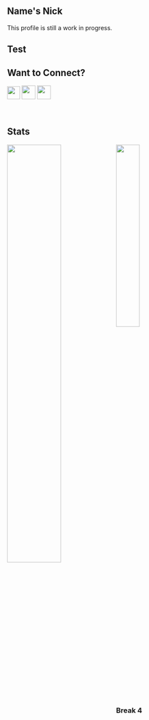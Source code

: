 ## Name's Nick 

This profile is still a work in progress. 

## Test

## Want to Connect? 
<p align="left"> 
 <a href="https://www.github.com/ntgong90" target="_blank" rel="noreferrer">
  <img src="https://raw.githubusercontent.com/danielcranney/readme-generator/main/public/icons/socials/github-dark.svg" width="30" height="30" /></a> 
 <a href="https://www.linkedin.com/in/nicholas-gong/" target="_blank" rel="noreferrer">
  <img src="https://raw.githubusercontent.com/danielcranney/readme-generator/main/public/icons/socials/linkedin.svg" width="32" height="32" /></a> 
 <a href="https://twitter.com/stopthegong" target="_blank" rel="noreferrer">
  <img src="https://raw.githubusercontent.com/danielcranney/readme-generator/main/public/icons/socials/twitter.svg" width="32" height="32" /></a>
 </p>

<br/>

## Stats
<p float="left"> <img align="left" src="https://github-readme-stats.vercel.app/api?username=ntgong90&theme=github_dark&hide_border=true&count_private=true&show_icons=true" width="50%"/><img align="top" src="https://github-readme-stats.vercel.app/api/top-langs/?username=ntgong90&theme=github_dark&hide_border=true&layout=compact" width="33%"/></p>
 
### Break 4
<p align="left"><img src="https://github-readme-streak-stats.herokuapp.com?user=ntgong90&theme=github_dark&hide_border=true" alt="" /></p>

<p align="left"> <img src="https://streak-stats.demolab.com/?user=ntgong90&theme=github-dark-blue" alt="" /> </p>


[github]: https://github.com/ntgong90/
[linkedin]: https://www.linkedin.com/in/nicholas-gong/
[twitter]:https://twitter.com/stopthegong

<!--
[![Anurag's GitHub stats](https://github-readme-stats.vercel.app/api?username=ntgong90&theme=github_dark&hide_border=true&count_private=true&show_icons=true)](https://github.com/anuraghazra/github-readme-stats)

[![Top Langs](https://github-readme-stats.vercel.app/api/top-langs/?username=ntgong90&theme=github_dark&hide_border=true&layout=compact)](https://github.com/anuraghazra/github-readme-stats)

**ntgong90/ntgong90** is a ✨ _special_ ✨ repository because its `README.md` (this file) appears on your GitHub profile.

Here are some ideas to get you started:

- 🔭 I’m currently working on ...
- 🌱 I’m currently learning ...
- 👯 I’m looking to collaborate on ...
- 🤔 I’m looking for help with ...
- 💬 Ask me about ...
- 📫 How to reach me: ...
- 😄 Pronouns: ...
- ⚡ Fun fact: ...
-->
